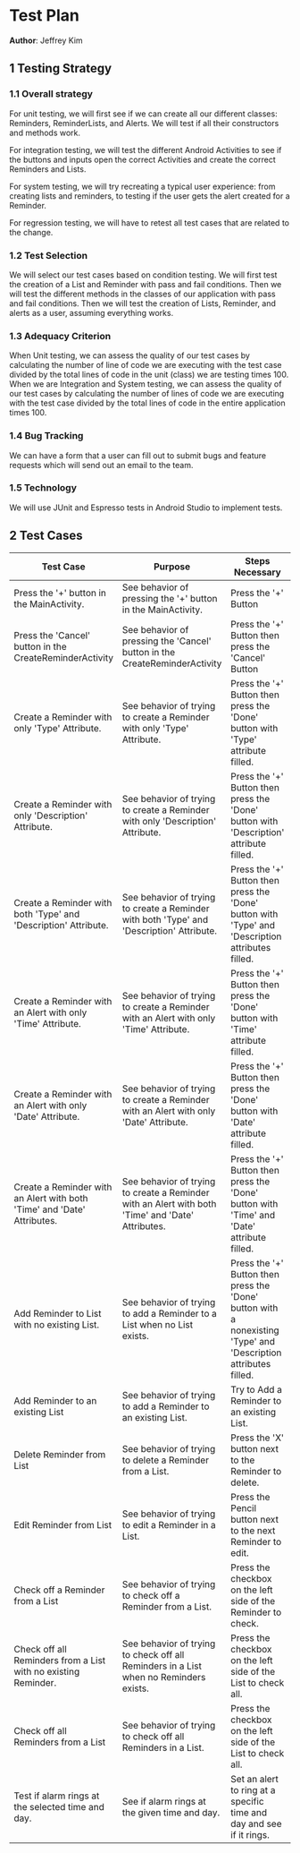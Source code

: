 # Test Plan

**Author**: Jeffrey Kim

## 1 Testing Strategy

### 1.1 Overall strategy

For unit testing, we will first see if we can create all our different classes: Reminders, ReminderLists, and Alerts. We will test if all their constructors and methods work.

For integration testing, we will test the different Android Activities to see if the buttons and inputs open the correct Activities and create the correct Reminders and Lists.

For system testing, we will try recreating a typical user experience: from creating lists and reminders, to testing if the user gets the alert created for a Reminder. 

For regression testing, we will have to retest all test cases that are related to the change. 

### 1.2 Test Selection

We will select our test cases based on condition testing. We will first test the creation of a List and Reminder with pass and fail conditions. Then we will test the different methods in the classes of our application with pass and fail conditions. Then we will test the creation of Lists, Reminder, and alerts as a user, assuming everything works.

### 1.3 Adequacy Criterion

When Unit testing, we can assess the quality of our test cases by calculating the number of line of code we are executing with the test case divided by the total lines of code in the unit (class) we are testing times 100. When we are Integration and System testing, we can assess the quality of our test cases by calculating the number of lines of code we are executing with the test case divided by the total lines of code in the entire application times 100.

### 1.4 Bug Tracking

We can have a form that a user can fill out to submit bugs and feature requests which will send out an email to the team.

### 1.5 Technology

We will use JUnit and Espresso tests in Android Studio to implement tests.

## 2 Test Cases

| Test Case                                                    				| Purpose                           																| Steps Necessary 																									| Expected Result 															| Actual Result 													| Pass/Fail | Add'l Info |
|--------------------------------------------------------------				|-----------------------------------																|-----------------																									|-----------------															|---------------													|-----------|----------- |
| Press the '+' button in the MainActivity.									| See behavior of pressing the '+' button in the MainActivity.										| Press the '+' Button																								| The CreateReminderActivity is launched									| The CreateReminderActivity is launched							| Pass		|
| Press the 'Cancel' button in the CreateReminderActivity					| See behavior of pressing the 'Cancel' button in the CreateReminderActivity						| Press the '+' Button then press the 'Cancel' Button																| We go back to the Main Activity page										| Return to the MainActivity 										| Pass		|
| Create a Reminder with only 'Type' Attribute.								| See behavior of trying to create a Reminder with only 'Type' Attribute.							| Press the '+' Button then press the 'Done' button with 'Type' attribute filled.									| A toast notifying of missing attributes.									| A toast notifiying that Description and Type need to be inputted. | Pass		|
| Create a Reminder with only 'Description' Attribute.						| See behavior of trying to create a Reminder with only 'Description' Attribute.					| Press the '+' Button then press the 'Done' button with 'Description' attribute filled.							| A new Reminder with given attributes.										| A toast notifiying that Description and Type need to be inputted. | Pass		|
| Create a Reminder with both 'Type' and 'Description' Attribute.			| See behavior of trying to create a Reminder with both 'Type' and 'Description' Attribute.			| Press the '+' Button then press the 'Done' button with 'Type' and 'Description attributes filled.					| A toast notifying of missing attributes.									| A new Reminder with Description in appropriate List.				| Pass		|
| Create a Reminder with an Alert with only 'Time' Attribute.				| See behavior of trying to create a Reminder with an Alert with only 'Time' Attribute.				| Press the '+' Button then press the 'Done' button with 'Time' attribute filled.									| A toast notifying of missing attributes.									| A toast notifiying that Time and Date need to be inputted. 		| Pass		|
| Create a Reminder with an Alert with only 'Date' Attribute.				| See behavior of trying to create a Reminder with an Alert with only 'Date' Attribute.				| Press the '+' Button then press the 'Done' button with 'Date' attribute filled.									| A toast notifying of missing attributes.									| A toast notifiying that Time and Date need to be inputted. 		| Pass		|
| Create a Reminder with an Alert with both 'Time' and 'Date' Attributes.	| See behavior of trying to create a Reminder with an Alert with both 'Time' and 'Date' Attributes.	| Press the '+' Button then press the 'Done' button with 'Time' and 'Date' attribute filled.						| A toast notifying of missing attributes.									| A new Reminder with an Alert with given Time and Date.| Pass		| Pass		|
| Add Reminder to List with no existing List.        		          		| See behavior of trying to add a Reminder to a List when no List exists. 							| Press the '+' Button then press the 'Done' button with a nonexisting 'Type' and 'Description attributes filled.	| A new List with the Reminder added to it.									| A new Reminder List created with the Reminder in that List.		| Pass		|
| Add Reminder to an existing List        						        	| See behavior of trying to add a Reminder to an existing List.					 					| Try to Add a Reminder to an existing List.																		| A new Reminder in given List.												| A new Reminder in the existing Reminder List.						| Pass		|
| Delete Reminder from List       					     	 				| See behavior of trying to delete a Reminder from a List.					 						| Press the 'X' button next to the Reminder to delete.																| Removal of Reminder in given List.										| The chosen Reminder is deleted from the List.						| Pass		|
| Edit Reminder from List             						 				| See behavior of trying to edit a Reminder in a List.												| Press the Pencil button next to the next Reminder to edit.														| The EditReminderActivity is launched.										| The EditReminderActivity is launched.								| Pass		|			
| Check off a Reminder from a List      									| See behavior of trying to check off a Reminder from a List. 										| Press the checkbox on the left side of the Reminder to check.														| Reminder in given List isChecked = true									| The chosen Reminder's check attribute is true.					| Pass		|
| Check off all Reminders from a List with no existing Reminder. 			| See behavior of trying to check off all Reminders in a List when no Reminders exists. 			| Press the checkbox on the left side of the List to check all.														| The List isChecked = true	and nothing else happens.						| The chosen List's check attribute is true.						| Pass		|
| Check off all Reminders from a List  						 				| See behavior of trying to check off all Reminders in a List.					 					| Press the checkbox on the left side of the List to check all.														| The List isChecked = true and all Reminders in the List isChecked = true	| All the Reminders' check attributes in chosen List are true.		| Pass		|
| Test if alarm rings at the selected time and day.							| See if alarm rings at the given time and day.														| Set an alert to ring at a specific time and day and see if it rings.												| A notification of the respective Reminder.								| A notification of the List and Reminder at the given Time and Date| Pass		|																|			|